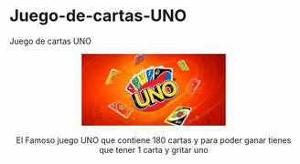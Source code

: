 # Juego-de-cartas-UNO
Juego de cartas UNO
<div align="center">
           <img width="50%" src="assets/logo.jpg" alt="Logo UNO" title="Logo UNO">
           <p>El Famoso juego UNO que contiene 180 cartas y para poder ganar tienes que tener 1 carta y gritar uno</p>
</div>